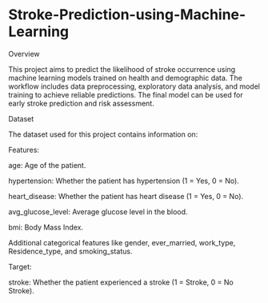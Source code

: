 # Stroke-Prediction-using-Machine-Learning
Overview

This project aims to predict the likelihood of stroke occurrence using machine learning models trained on health and demographic data. The workflow includes data preprocessing, exploratory data analysis, and model training to achieve reliable predictions. The final model can be used for early stroke prediction and risk assessment.

Dataset

The dataset used for this project contains information on:

Features:

age: Age of the patient.

hypertension: Whether the patient has hypertension (1 = Yes, 0 = No).

heart_disease: Whether the patient has heart disease (1 = Yes, 0 = No).

avg_glucose_level: Average glucose level in the blood.

bmi: Body Mass Index.

Additional categorical features like gender, ever_married, work_type, Residence_type, and smoking_status.

Target:

stroke: Whether the patient experienced a stroke (1 = Stroke, 0 = No Stroke).
